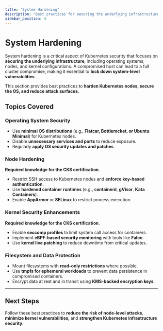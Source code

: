 ```yaml
---
title: "System Hardening"
description: "Best practices for securing the underlying infrastructure supporting Kubernetes, including OS security, node hardening, and kernel protections."
sidebar_position: 6
---
```


# System Hardening

System hardening is a critical aspect of Kubernetes security that focuses on **securing the underlying infrastructure**, including operating systems, nodes, and kernel configurations. A compromised host can lead to a full cluster compromise, making it essential to **lock down system-level vulnerabilities**.

This section provides best practices to **harden Kubernetes nodes, secure the OS, and reduce attack surfaces**.

## Topics Covered

### **Operating System Security**

- Use **minimal OS distributions** (e.g., **Flatcar, Bottlerocket, or Ubuntu Minimal**) for Kubernetes nodes.
- Disable **unnecessary services and ports** to reduce exposure.
- Regularly **apply OS security updates and patches**.

### **Node Hardening**

**Required knowledge for the CKS certification.**

- Restrict SSH access to Kubernetes nodes and **enforce key-based authentication**.
- Use **hardened container runtimes** (e.g., **containerd**, **gVisor**, **Kata Containers**).
- Enable **AppArmor** or **SELinux** to restrict process execution.

### **Kernel Security Enhancements**

**Required knowledge for the CKS certification.**

- Enable **seccomp profiles** to limit system call access for containers.
- Implement **eBPF-based security monitoring** with tools like **Falco**.
- Use **kernel live patching** to reduce downtime from critical updates.

### **Filesystem and Data Protection**

- Mount filesystems with **read-only restrictions** where possible.
- Use **tmpfs for ephemeral workloads** to prevent data persistence in compromised containers.
- Encrypt data at rest and in transit using **KMS-backed encryption keys**.

---

## Next Steps

Follow these best practices to **reduce the risk of node-level attacks**, **minimize kernel vulnerabilities**, and **strengthen Kubernetes infrastructure security**.
